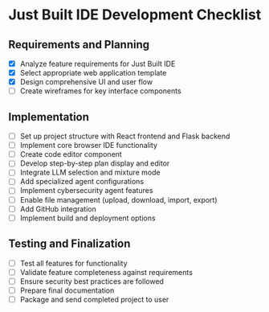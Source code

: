 # Just Built IDE Development Checklist

## Requirements and Planning
- [x] Analyze feature requirements for Just Built IDE
- [x] Select appropriate web application template
- [x] Design comprehensive UI and user flow
- [ ] Create wireframes for key interface components

## Implementation
- [ ] Set up project structure with React frontend and Flask backend
- [ ] Implement core browser IDE functionality
- [ ] Create code editor component
- [ ] Develop step-by-step plan display and editor
- [ ] Integrate LLM selection and mixture mode
- [ ] Add specialized agent configurations
- [ ] Implement cybersecurity agent features
- [ ] Enable file management (upload, download, import, export)
- [ ] Add GitHub integration
- [ ] Implement build and deployment options

## Testing and Finalization
- [ ] Test all features for functionality
- [ ] Validate feature completeness against requirements
- [ ] Ensure security best practices are followed
- [ ] Prepare final documentation
- [ ] Package and send completed project to user

